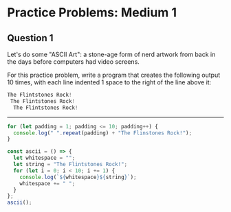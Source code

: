 # Practice Problems: Medium 1

## Question 1

Let's do some "ASCII Art": a stone-age form of nerd artwork from back in the days before computers had video screens.

For this practice problem, write a program that creates the following output 10 times, with each line indented 1 space to the right of the line above it:

```js
The Flintstones Rock!
 The Flintstones Rock!
  The Flintstones Rock!
```

---

```js
for (let padding = 1; padding <= 10; padding++) {
  console.log(" ".repeat(padding) + "The Flinstones Rock!");
}
```

```js
const ascii = () => {
  let whitespace = "";
  let string = "The Flintstones Rock!";
  for (let i = 0; i < 10; i += 1) {
    console.log(`${whitespace}${string}`);
    whitespace += " ";
  }
};
ascii();
```
